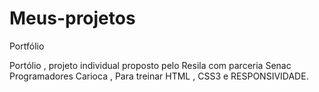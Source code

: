 # Meus-projetos
Portfólio

Portólio  ,  projeto  individual  proposto  pelo Resila com parceria Senac Programadores Carioca , Para treinar HTML ,  CSS3 e  RESPONSIVIDADE.
